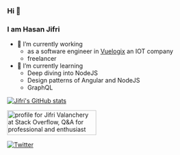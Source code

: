 ### Hi 👋
### I am Hasan Jifri

- 🔭 I’m currently working 
  - as a software engineer in [Vuelogix](https://www.vuelogix.com/) an IOT company
  - freelancer
- 🌱 I’m currently learning 
  - Deep diving into NodeJS
  - Design patterns of Angular and NodeJS
  - GraphQL

[![Jifri's GitHub stats](https://github-readme-stats.vercel.app/api?username=jifrivly&count_private=true&show_icons=true&theme=dark)](https://github.com/jifrivly)

<a href="https://stackoverflow.com/users/7939765/jifri-valanchery"><img src="https://stackoverflow.com/users/flair/7939765.png?theme=clean" width="208" height="58" alt="profile for Jifri Valanchery at Stack Overflow, Q&amp;A for professional and enthusiast programmers" title="profile for Jifri Valanchery at Stack Overflow, Q&amp;A for professional and enthusiast programmers"></a>

[![Twitter](https://img.shields.io/twitter/url/https/twitter.com/JifriSmh.svg?style=social&label=Follow%20JifriSmh)](https://twitter.com/JifriSmh)


<!--
**jifrivly/jifrivly** is a ✨ _special_ ✨ repository because its `README.md` (this file) appears on your GitHub profile.

Here are some ideas to get you started:

- 🔭 I’m currently working on ...
- 🌱 I’m currently learning ...
- 👯 I’m looking to collaborate on ...
- 🤔 I’m looking for help with ...
- 💬 Ask me about ...
- 📫 How to reach me: ...
- 😄 Pronouns: ...
- ⚡ Fun fact: ...
-->

